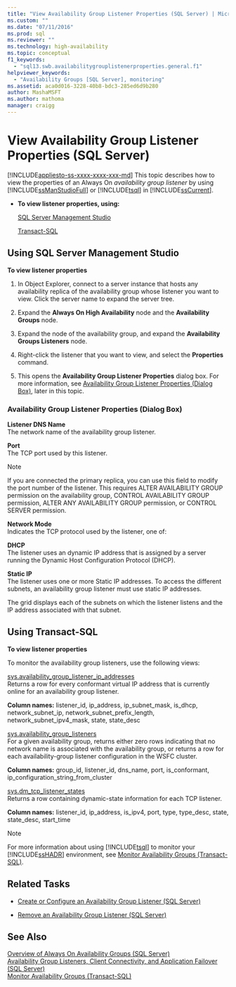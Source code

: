 ```yaml
---
title: "View Availability Group Listener Properties (SQL Server) | Microsoft Docs"
ms.custom: ""
ms.date: "07/11/2016"
ms.prod: sql
ms.reviewer: ""
ms.technology: high-availability
ms.topic: conceptual
f1_keywords: 
  - "sql13.swb.availabilitygrouplistenerproperties.general.f1"
helpviewer_keywords: 
  - "Availability Groups [SQL Server], monitoring"
ms.assetid: aca0d016-3228-40b8-bdc3-285ed6d9b280
author: MashaMSFT
ms.author: mathoma
manager: craigg
---
```

# View Availability Group Listener Properties (SQL Server)
[!INCLUDE[appliesto-ss-xxxx-xxxx-xxx-md](../../../includes/appliesto-ss-xxxx-xxxx-xxx-md.md)]
  This topic describes how to view the properties of an Always On *availability group listener* by using [!INCLUDE[ssManStudioFull](../../../includes/ssmanstudiofull-md.md)] or [!INCLUDE[tsql](../../../includes/tsql-md.md)] in [!INCLUDE[ssCurrent](../../../includes/sscurrent-md.md)].  
  
-   **To view listener properties, using:**  
  
     [SQL Server Management Studio](#SSMSProcedure)  
  
     [Transact-SQL](#TsqlProcedure)  
  
##  <a name="SSMSProcedure"></a> Using SQL Server Management Studio  
 **To view listener properties**  
  
1.  In Object Explorer, connect to a server instance that hosts any availability replica of the availability group whose listener you want to view. Click the server name to expand the server tree.  
  
2.  Expand the **Always On High Availability** node and the **Availability Groups** node.  
  
3.  Expand the node of the availability group, and expand the **Availability Groups Listeners** node.  
  
4.  Right-click the listener that you want to view, and select the **Properties** command.  
  
5.  This opens the **Availability Group Listener Properties** dialog box. For more information, see [Availability Group Listener Properties (Dialog Box)](#AgListenerPropertiesDialog), later in this topic.  
  
###  <a name="AgListenerPropertiesDialog"></a> Availability Group Listener Properties (Dialog Box)  
 **Listener DNS Name**  
 The network name of the availability group listener.  
  
 **Port**  
 The TCP port used by this listener.  
  
> [!NOTE]  
>  If you are connected the primary replica, you can use this field to modify the port number of the listener. This requires ALTER AVAILABILITY GROUP permission on the availability group, CONTROL AVAILABILITY GROUP permission, ALTER ANY AVAILABILITY GROUP permission, or CONTROL SERVER permission.  
  
 **Network Mode**  
 Indicates the TCP protocol used by the listener, one of:  
  
 **DHCP**  
 The listener uses an dynamic IP address that is assigned by a server running the Dynamic Host Configuration Protocol (DHCP).  
  
 **Static IP**  
 The listener uses one or more Static IP addresses. To access the different subnets, an availability group listener must use static IP addresses.  
  
 The grid displays each of the subnets on which the listener listens and the IP address associated with that subnet.  
  
##  <a name="TsqlProcedure"></a> Using Transact-SQL  
 **To view listener properties**  
  
 To monitor the availability group listeners, use the following views:  
  
 [sys.availability_group_listener_ip_addresses](../../../relational-databases/system-catalog-views/sys-availability-group-listener-ip-addresses-transact-sql.md)  
 Returns a row for every conformant virtual IP address that is currently online for an availability group listener.  
  
 **Column names:** listener_id, ip_address, ip_subnet_mask, is_dhcp, network_subnet_ip, network_subnet_prefix_length, network_subnet_ipv4_mask, state, state_desc  
  
 [sys.availability_group_listeners](../../../relational-databases/system-catalog-views/sys-availability-group-listeners-transact-sql.md)  
 For a given availability group, returns either zero rows indicating that no network name is associated with the availability group, or returns a row for each availability-group listener configuration in the WSFC cluster.  
  
 **Column names:** group_id, listener_id, dns_name, port, is_conformant, ip_configuration_string_from_cluster  
  
 [sys.dm_tcp_listener_states](../../../relational-databases/system-dynamic-management-views/sys-dm-tcp-listener-states-transact-sql.md)  
 Returns a row containing dynamic-state information for each TCP listener.  
  
 **Column names:** listener_id, ip_address, is_ipv4, port, type, type_desc, state, state_desc, start_time  
  
> [!NOTE]  
>  For more information about using [!INCLUDE[tsql](../../../includes/tsql-md.md)] to monitor your [!INCLUDE[ssHADR](../../../includes/sshadr-md.md)] environment, see [Monitor Availability Groups &#40;Transact-SQL&#41;](../../../database-engine/availability-groups/windows/monitor-availability-groups-transact-sql.md).  
  
##  <a name="RelatedTasks"></a> Related Tasks  
  
-   [Create or Configure an Availability Group Listener &#40;SQL Server&#41;](../../../database-engine/availability-groups/windows/create-or-configure-an-availability-group-listener-sql-server.md)  
  
-   [Remove an Availability Group Listener &#40;SQL Server&#41;](../../../database-engine/availability-groups/windows/remove-an-availability-group-listener-sql-server.md)  
  
## See Also  
 [Overview of Always On Availability Groups &#40;SQL Server&#41;](../../../database-engine/availability-groups/windows/overview-of-always-on-availability-groups-sql-server.md)   
 [Availability Group Listeners, Client Connectivity, and Application Failover &#40;SQL Server&#41;](../../../database-engine/availability-groups/windows/listeners-client-connectivity-application-failover.md)   
 [Monitor Availability Groups &#40;Transact-SQL&#41;](../../../database-engine/availability-groups/windows/monitor-availability-groups-transact-sql.md)  
  
  
